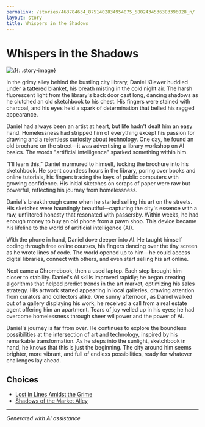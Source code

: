 ```yaml
---
permalink: /stories/463784634_8751402834954075_5802434536383396028_n/
layout: story
title: Whispers in the Shadows
---
```


# Whispers in the Shadows

![\1](/input_images/463784634_8751402834954075_5802434536383396028_n){: .story-image}

In the grimy alley behind the bustling city library, Daniel Kliewer huddled under a tattered blanket, his breath misting in the cold night air. The harsh fluorescent light from the library's back door cast long, dancing shadows as he clutched an old sketchbook to his chest. His fingers were stained with charcoal, and his eyes held a spark of determination that belied his ragged appearance.

Daniel had always been an artist at heart, but life hadn't dealt him an easy hand. Homelessness had stripped him of everything except his passion for drawing and a relentless curiosity about technology. One day, he found an old brochure on the street—it was advertising a library workshop on AI basics. The words "artificial intelligence" sparked something within him.

"I'll learn this," Daniel murmured to himself, tucking the brochure into his sketchbook. He spent countless hours in the library, poring over books and online tutorials, his fingers tracing the keys of public computers with growing confidence. His initial sketches on scraps of paper were raw but powerful, reflecting his journey from homelessness.

Daniel's breakthrough came when he started selling his art on the streets. His sketches were hauntingly beautiful—capturing the city's essence with a raw, unfiltered honesty that resonated with passersby. Within weeks, he had enough money to buy an old phone from a pawn shop. This device became his lifeline to the world of artificial intelligence (AI).

With the phone in hand, Daniel dove deeper into AI. He taught himself coding through free online courses, his fingers dancing over the tiny screen as he wrote lines of code. The world opened up to him—he could access digital libraries, connect with others, and even start selling his art online.

Next came a Chromebook, then a used laptop. Each step brought him closer to stability. Daniel's AI skills improved rapidly; he began creating algorithms that helped predict trends in the art market, optimizing his sales strategy. His artwork started appearing in local galleries, drawing attention from curators and collectors alike. One sunny afternoon, as Daniel walked out of a gallery displaying his work, he received a call from a real estate agent offering him an apartment. Tears of joy welled up in his eyes; he had overcome homelessness through sheer willpower and the power of AI.

Daniel's journey is far from over. He continues to explore the boundless possibilities at the intersection of art and technology, inspired by his remarkable transformation. As he steps into the sunlight, sketchbook in hand, he knows that this is just the beginning. The city around him seems brighter, more vibrant, and full of endless possibilities, ready for whatever challenges lay ahead.


## Choices

* [Lost in Lines Amidst the Grime](/stories/20221013_140515/)
* [Shadows of the Market Alley](/stories/20221013_144240/)


---
*Generated with AI assistance*
